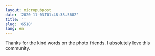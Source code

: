 ```yaml
---
layout: micropubpost
date: '2020-11-03T01:48:38.568Z'
title: ''
slug: '6518'
lang: en
---
```

Thanks for the kind words on the photo friends. I absolutely love this community. 
